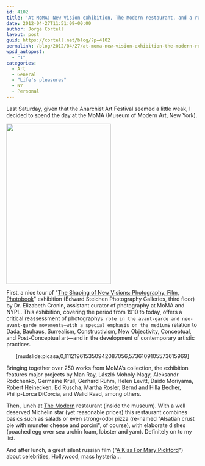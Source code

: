 ```yaml
---
id: 4102
title: 'At MoMA: New Vision exhibition, The Modern restaurant, and a russian silent film about celebrities'
date: 2012-04-27T11:51:09+00:00
author: Jorge Cortell
layout: post
guid: https://cortell.net/blog/?p=4102
permalink: /blog/2012/04/27/at-moma-new-vision-exhibition-the-modern-restaurant-and-a-russian-silent-film-about-celebrities/
wpsd_autopost:
  - "1"
categories:
  - Art
  - General
  - "Life's pleasures"
  - NY
  - Personal
---
```

Last Saturday, given that the Anarchist Art Festival seemed a little weak, I decided to spend the day at the MoMA (Museum of Modern Art, New York).

<img class="aligncenter" title="New Visions at MoMA" src="https://www.moma.org/images/dynamic_content/exhibition_page/58162.jpg?1325086913" alt="" width="274" height="420" />

First, a nice tour of "<a title="https://www.moma.org/visit/calendar/exhibitions/1247" href="https://www.moma.org/visit/calendar/exhibitions/1247" target="_blank">The Shaping of New Visions: Photography, Film, Photobook</a>" exhibition (Edward Steichen Photography Galleries, third floor) by Dr. Elizabeth Cronin, assistant curator of photography at MoMA and NYPL. This exhibition, covering the period from 1910 to today, offers a critical reassessment of photography`s role in the avant-garde and neo-avant-garde movements—with a special emphasis on the medium`s relation to Dada, Bauhaus, Surrealism, Constructivism, New Objectivity, Conceptual, and Post-Conceptual art—and in the development of contemporary artistic practices.

<p style="text-align: center">
  [mudslide:picasa,0,111219615350942087056,5736109105573615969]
</p>

<p style="text-align: left">
  Bringing together over 250 works from MoMA’s collection, the exhibition features major projects by Man Ray, László Moholy-Nagy, Aleksandr Rodchenko, Germaine Krull, Gerhard Rühm, Helen Levitt, Daido Moriyama, Robert Heinecken, Ed Ruscha, Martha Rosler, Bernd and Hilla Becher, Philip-Lorca DiCorcia, and Walid Raad, among others.
</p>

Then, lunch at <a title="https://www.themodernnyc.com/" href="https://www.themodernnyc.com/" target="_blank">The Modern</a> restaurant (inside the museum). With a well deserved Michelin star (yet reasonable prices) this restaurant combines basics such as salads or even strong-odor pizza (re-named "Alsatian crust pie with munster cheese and porcini", of course), with elaborate dishes (poached egg over sea urchin foam, lobster and yam). Definitely on to my list.

And after lunch, a great silent russian film ("<a title="https://www.moma.org/visit/calendar/film_screenings/14856" href="https://www.moma.org/visit/calendar/film_screenings/14856" target="_blank">A Kiss For Mary Pickford</a>") about celebrities, Hollywood, mass hysteria...